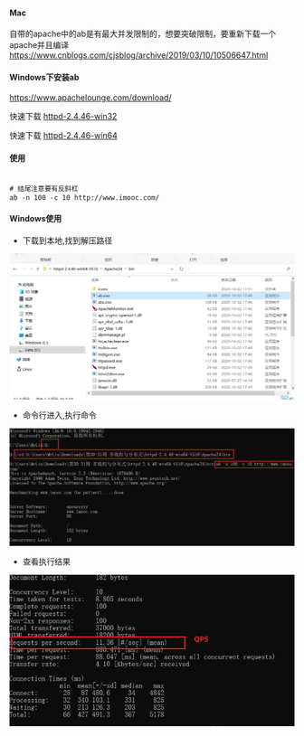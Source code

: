 #### Mac

自带的apache中的ab是有最大并发限制的，想要突破限制，要重新下载一个apache并且编译
https://www.cnblogs.com/cjsblog/archive/2019/03/10/10506647.html

#### Windows下安装ab

https://www.apachelounge.com/download/

快速下载 [httpd-2.4.46-win32](https://imcfile.oss-cn-beijing.aliyuncs.com/shizhan/file/liaoshixiong/httpd-2.4.46-win32-VS16.zip)

快速下载 [httpd-2.4.46-win64](https://imcfile.oss-cn-beijing.aliyuncs.com/shizhan/file/liaoshixiong/httpd-2.4.46-win64-VS16.zip)

#### 使用

```

# 结尾注意要有反斜杠
ab -n 100 -c 10 http://www.imooc.com/

```

#### Windows使用

* 下载到本地,找到解压路径

![img_1.png](img_1.png)

* 命令行进入,执行命令

![img_2.png](img_2.png)

* 查看执行结果

![img.png](img.png)
